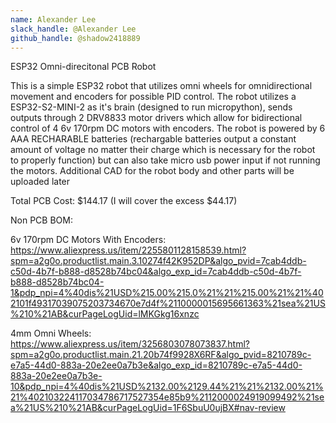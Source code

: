 ```yaml
---
name: Alexander Lee
slack_handle: @Alexander Lee
github_handle: @shadow2418889
---
```


ESP32 Omni-direcitonal PCB Robot

This is a simple ESP32 robot that utilizes omni wheels for omnidirectional movement and encoders for possible PID control. The robot utilizes a ESP32-S2-MINI-2 as it's brain (designed to run micropython), sends outputs 
through 2 DRV8833 motor drivers which allow for bidirectional control of 4 6v 170rpm DC motors with encoders. The robot is powered by 6 AAA RECHARABLE batteries (rechargable batteries output a constant amount of voltage
no matter their charge which is necessary for the robot to properly function) but can also take micro usb power input if not running the motors.
Additional CAD for the robot body and other parts will be uploaded later

Total PCB Cost: $144.17 (I will cover the excess $44.17)

Non PCB BOM:

6v 170rpm DC Motors With Encoders: https://www.aliexpress.us/item/2255801128158539.html?spm=a2g0o.productlist.main.3.10274f42K952DP&algo_pvid=7cab4ddb-c50d-4b7f-b888-d8528b74bc04&algo_exp_id=7cab4ddb-c50d-4b7f-b888-d8528b74bc04-1&pdp_npi=4%40dis%21USD%215.00%215.0%21%21%215.00%21%21%402101f49317039075203734670e7d4f%2110000015695661363%21sea%21US%210%21AB&curPageLogUid=lMKGkg16xnzc

4mm Omni Wheels: https://www.aliexpress.us/item/3256803078073837.html?spm=a2g0o.productlist.main.21.20b74f9928X6RF&algo_pvid=8210789c-e7a5-44d0-883a-20e2ee0a7b3e&algo_exp_id=8210789c-e7a5-44d0-883a-20e2ee0a7b3e-10&pdp_npi=4%40dis%21USD%2132.00%2129.44%21%21%2132.00%21%21%402103224117034786717527354e85b9%2112000024919099492%21sea%21US%210%21AB&curPageLogUid=1F6SbuU0ujBX#nav-review
